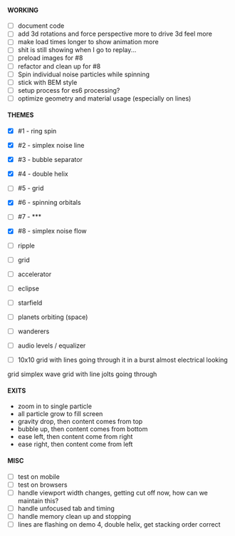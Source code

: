 #### WORKING

- [ ] document code
- [ ] add 3d rotations and force perspective more to drive 3d feel more
- [ ] make load times longer to show animation more
- [ ] shit is still showing when I go to replay...
- [ ] preload images for #8
- [ ] refactor and clean up for #8
- [ ] Spin individual noise particles while spinning
- [ ] stick with BEM style
- [ ] setup process for es6 processing?
- [ ] optimize geometry and material usage (especially on lines)

#### THEMES

- [x] #1 - ring spin
- [x] #2 - simplex noise line
- [x] #3 - bubble separator
- [x] #4 - double helix
- [ ] #5 - grid
- [x] #6 - spinning orbitals
- [ ] #7 - ***
- [x] #8 - simplex noise flow

- [ ] ripple
- [ ] grid
- [ ] accelerator
- [ ] eclipse
- [ ] starfield
- [ ] planets orbiting (space)
- [ ] wanderers
- [ ] audio levels / equalizer
- [ ] 10x10 grid with lines going through it in a burst almost electrical looking


grid simplex wave
grid with line jolts going through

#### EXITS

- zoom in to single particle
- all particle grow to fill screen
- gravity drop, then content comes from top
- bubble up, then content comes from bottom
- ease left, then content come from right
- ease right, then content come from left

#### MISC

- [ ] test on mobile
- [ ] test on browsers
- [ ] handle viewport width changes, getting cut off now, how can we maintain this?
- [ ] handle unfocused tab and timing
- [ ] handle memory clean up and stopping
- [ ] lines are flashing on demo 4, double helix, get stacking order correct
